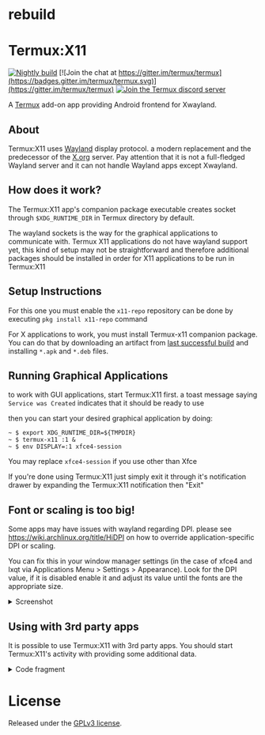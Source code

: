 # rebuild
# Termux:X11

[![Nightly build](https://github.com/termux/termux-x11/actions/workflows/debug_build.yml/badge.svg?branch=master)](https://github.com/termux/termux-x11/actions/workflows/debug_build.yml) [![Join the chat at https://gitter.im/termux/termux](https://badges.gitter.im/termux/termux.svg)](https://gitter.im/termux/termux) [![Join the Termux discord server](https://img.shields.io/discord/641256914684084234?label=&logo=discord&logoColor=ffffff&color=5865F2)](https://discord.gg/HXpF69X)

A [Termux](https://termux.com) add-on app providing Android frontend for Xwayland.

## About
Termux:X11 uses [Wayland](https://wayland.freedesktop.org/) display protocol. a modern replacement and the predecessor of the [X.org](https://www.x.org/wiki) server.
Pay attention that it is not a full-fledged Wayland server and it can not handle Wayland apps except Xwayland.

## How does it work?
The Termux:X11 app's companion package executable creates socket through `$XDG_RUNTIME_DIR` in Termux directory by default.

The wayland sockets is the way for the graphical applications to communicate with. Termux X11 applications do not have wayland support yet, this kind of setup may not be straightforward and therefore additional packages should be installed in order for X11 applications to be run in Termux:X11

## Setup Instructions
For this one you must enable the `x11-repo` repository can be done by executing `pkg install x11-repo` command

For X applications to work, you must install Termux-x11 companion package. You can do that by downloading an artifact from [last successful build](https://github.com/termux/termux-x11/actions/workflows/debug_build.yml) and installing `*.apk` and `*.deb` files.

## Running Graphical Applications
to work with GUI applications, start Termux:X11 first. a toast message saying `Service was Created` indicates that it should be ready to use

then you can start your desired graphical application by doing:
```
~ $ export XDG_RUNTIME_DIR=${TMPDIR}
~ $ termux-x11 :1 &
~ $ env DISPLAY=:1 xfce4-session
```
You may replace `xfce4-session` if you use other than Xfce

If you're done using Termux:X11 just simply exit it through it's notification drawer by expanding the Termux:X11 notification then "Exit"

## Font or scaling is too big!
Some apps may have issues with wayland regarding DPI. please see https://wiki.archlinux.org/title/HiDPI on how to override application-specific DPI or scaling.

You can fix this in your window manager settings (in the case of xfce4 and lxqt via Applications Menu > Settings > Appearance). Look for the DPI value, if it is disabled enable it and adjust its value until the fonts are the appropriate size.
<details>
<summary> Screenshot </summary>

![image](./img/dpi-scale.png) 
</details>

## Using with 3rd party apps
It is possible to use Termux:X11 with 3rd party apps.
You should start Termux:X11's activity with providing some additional data.

<details>
<summary> Code fragment </summary>

```
import android.os.ParcelFileDescriptor;
import android.os.RemoteException;
import com.termux.x11.common.ITermuxX11Internal;
...
private final String TermuxX11ComponentName = "com.termux.x11/.TermuxX11StarterReceiver";

private void startTermuxX11() {
    Service svc = new Service();
    Bundle bundle = new Bundle();
    bundle.putBinder("", svc);

    Intent intent = new Intent();
    intent.putExtra("com.termux.x11.starter", bundle);
    ComponentName cn = ComponentName.unflattenFromString(TermuxX11ComponentName);
    if (cn == null)
        throw new IllegalArgumentException("Bad component name: " + TermuxX11ComponentName);

    intent.setComponent(cn);

    intent.addFlags(Intent.FLAG_ACTIVITY_CLEAR_TOP|
                Intent.FLAG_ACTIVITY_SINGLE_TOP);
}

class Service extends ITermuxX11Internal.Stub {
    @Override
    public ParcelFileDescriptor getWaylandFD() throws RemoteException {
        /*
         * nativeObtainWaylandFd() should create wayland-0
         * socket in your $XDG_RUNTIME_DIR and return it's
         * fd. You should not "listen()" this socket.
         */
        int fd = nativeObtainWaylandFd();
        return ParcelFileDescriptor.adoptFd(fd);
    }

    @Override
    public ParcelFileDescriptor getLogFD() throws RemoteException {
        /*
         * nativeObtainLogFd() should create file that should
         * contain log. Pay attention that if you choose tty/pty
         * or fifo file Android will not allow writing it.
         * You can use `pipe` system call to create pipe.
         * Do not forget to change it's mode with `fchmod`.
         */
        int fd = nativeObtainLogFd();
        return ParcelFileDescriptor.adoptFd(fd);
    }

    @Override
    public void finish() throws RemoteException {
        /*
         * Termux:X11 cals this function to to notify calling
         * process that init stage was completed
         * successfully.
         */
    }
}
```
</details>

# License
Released under the [GPLv3 license](https://www.gnu.org/licenses/gpl-3.0.html).
